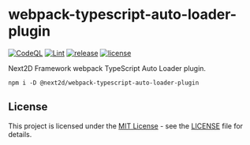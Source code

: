 webpack-typescript-auto-loader-plugin
=============

[![CodeQL](https://github.com/Next2D/webpack-typescript-auto-loader-plugin/actions/workflows/codeql-analysis.yml/badge.svg?branch=main)](https://github.com/Next2D/webpack-typescript-auto-loader-plugin/actions/workflows/codeql-analysis.yml)
[![Lint](https://github.com/Next2D/webpack-typescript-auto-loader-plugin/actions/workflows/lint.yml/badge.svg?branch=main)](https://github.com/Next2D/webpack-typescript-auto-loader-plugin/actions/workflows/lint.yml)
[![release](https://img.shields.io/github/v/release/Next2D/webpack-typescript-auto-loader-plugin)](https://github.com/Next2D/webpack-typescript-auto-loader-plugin/releases)
[![license](https://img.shields.io/github/license/Next2D/webpack-typescript-auto-loader-plugin)](https://github.com/Next2D/webpack-typescript-auto-loader-plugin/blob/main/LICENSE)

Next2D Framework webpack TypeScript Auto Loader plugin.

```linux
npm i -D @next2d/webpack-typescript-auto-loader-plugin
```

## License
This project is licensed under the [MIT License](https://opensource.org/licenses/MIT) - see the [LICENSE](LICENSE) file for details.
